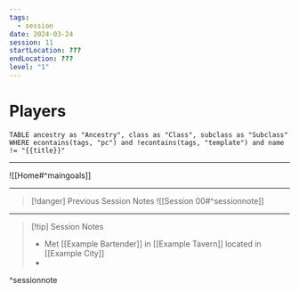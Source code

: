 ```yaml
---
tags:
  - session
date: 2024-03-24
session: 11
startLocation: ???
endLocation: ???
level: "1"
---
```

# Players 
```dataview
TABLE ancestry as "Ancestry", class as "Class", subclass as "Subclass"
WHERE econtains(tags, "pc") and !econtains(tags, "template") and name != "{{title}}"
```

---
![[Home#^maingoals]]

---
> [!danger] Previous Session Notes
![[Session 00#^sessionnote]]

---
> [!tip] Session Notes
> - Met [[Example Bartender]] in [[Example Tavern]] located in [[Example City]]
> - 
^sessionnote


